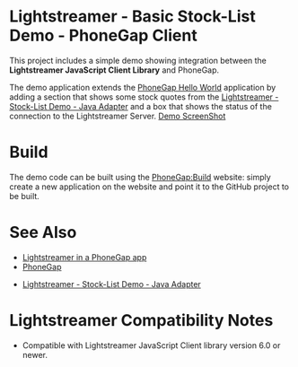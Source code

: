 # Lightstreamer - Basic Stock-List Demo - PhoneGap Client #

This project includes a simple demo showing integration between the <b>Lightstreamer JavaScript Client Library</b> and PhoneGap.

<!-- START DESCRIPTION lightstreamer-example-stocklist-client-phonegap -->

The demo application extends the [PhoneGap Hello World](https://github.com/phonegap/phonegap-start) application by adding a section that shows some stock quotes from the [Lightstreamer - Stock-List Demo - Java Adapter](https://github.com/Weswit/Lightstreamer-example-Stocklist-adapter-java) and a box that shows the status of the connection to the Lightstreamer Server.
[Demo ScreenShot](screenshot-phonegap.png)<br>
<!-- END DESCRIPTION lightstreamer-example-stocklist-client-phonegap -->

# Build #

The demo code can be built using the [PhoneGap:Build](https://build.phonegap.com/) website: simply create a new application on the website and point it to the GitHub project to be built.

# See Also #

* [Lightstreamer in a PhoneGap app](http://blog.lightstreamer.com/2012/08/lightstreamer-in-phonegap-app.html)
* [PhoneGap](http://phonegap.com/)

<!-- START RELATED_ENTRIES -->

* [Lightstreamer - Stock-List Demo - Java Adapter](https://github.com/Weswit/Lightstreamer-example-Stocklist-adapter-java)

<!-- END RELATED_ENTRIES -->

# Lightstreamer Compatibility Notes #

*  Compatible with Lightstreamer JavaScript Client library version 6.0 or newer.

